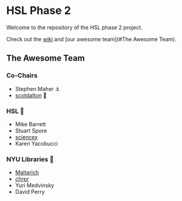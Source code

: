 # HSL Phase 2

Welcome to the repository of the HSL phase 2 project.

Check out the [wiki](//github.com/NYULibraries/hsl2/wiki) and [our awesome team](#The Awesome Team).

## The Awesome Team
### Co-Chairs
- Stephen Maher :anchor:
- [scotdalton](//github.com/scotdalton) :baby_bottle:

### HSL :stars:
- Mike Barrett
- Stuart Spore
- [sciencex](//github.com/sciencex)
- Karen Yacobucci

### NYU Libraries :moyai:
- [Maltarich](//github.com/Maltarich)
- [chrpr](//github.com/chrpr)
- Yuri Medvinsky
- David Perry
